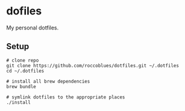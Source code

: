 # dofiles

My personal dotfiles.

## Setup

```
# clone repo
git clone https://github.com/roccoblues/dotfiles.git ~/.dotfiles
cd ~/.dotfiles

# install all brew dependencies
brew bundle

# symlink dotfiles to the appropriate places
./install
```
